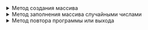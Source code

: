 <details><summary>Метод создания массива</summary>
<p>

``` c++

/* Метод создания массива */
double[] MassivCreate()
{
    List<string> lis = new List<string>();
    Console.WriteLine("Enter numbers for massiv, They can be int or double-you can wtite them like 7/8 , 7.8 , 7,8), when done press enter");
    /* ВАЖНО! Сначало создаём список , так как массив должен иметь ограниченный размер */
    while (true)
    {
        Console.Write("Enter number : ");
        string enter = Console.ReadLine();
        /* Замена символов . и / на запятую , что бы был возможен переврд в double */
        if (enter.Contains('.') == true) enter = enter.Replace('.', ',');
        if (enter.Contains('/') == true) enter = enter.Replace('/', ',');
        if (enter == "") break;
        else lis.Add(enter);
    }
    /* ВАЖНО! Переводим списко в массив, благодаря тому что у нас есть длина списка */
    int size = lis.Count;
    double[] mass = new double[size];
    for (int i = 0; i < size; i++)
    {
        mass[i] = double.Parse(lis[i]);
    }
    return mass;
}

```

</p>
</details>

<details><summary>Метод заполнения массива случайными числами</summary>
<p>

Заполнение массива случайными числами от до

``` c++

void FillArray(int[] collection,int minNumber,int maxNumber)
{
    int lenght = collection.Length;
    int index = 0;
    while (index < lenght)
    {
        collection[index] = new Random().Next(minNumber,maxNumber);
        index++;
    }
}

```

Схема создания и подключение метода

``` c++
Console.Write("Enter mass length : ");
int length = int.Parse(Console.ReadLine());
int[] array2 = new int[length];

FillArray(array2,1,10);

```

</p>
</details>

<details><summary>Метод повтора программы или выхода</summary>
<p>

``` c++
do {
    Console.Clear();
    Console.WriteLine("\tДля выхода нажмите ESC,\n для повторна, нажмите любую клавишу к примеру ENTER");
}
while (Console.ReadKey().Key != ConsoleKey.Escape);


```

</p>
</details>